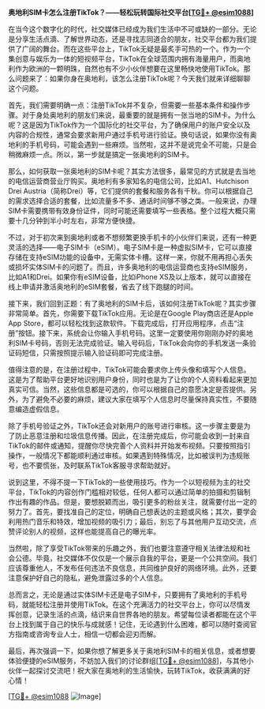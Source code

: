 **奥地利SIM卡怎么注册TikTok？——轻松玩转国际社交平台[[TG💪+ @esim1088](https://t.me/s/esim1088)]**

在当今这个数字化的时代，社交媒体已经成为我们生活中不可或缺的一部分。无论是分享生活点滴、了解世界动态，还是寻找志同道合的朋友，社交平台都为我们提供了广阔的舞台。而在这些平台上，TikTok无疑是最炙手可热的一个。作为一个集创意与娱乐为一体的短视频平台，TikTok在全球范围内拥有海量用户，而奥地利作为欧洲的一颗明珠，自然也有不少小伙伴想要在这里畅快地使用TikTok。那么问题来了：如果你身在奥地利，该怎么注册TikTok呢？今天我们就来详细聊聊这个问题。

首先，我们需要明确一点：注册TikTok并不复杂，但需要一些基本条件和操作步骤。对于身处奥地利的朋友们来说，最重要的就是拥有一张当地的SIM卡。为什么呢？这是因为TikTok作为一个国际化的社交平台，为了确保用户的账户安全以及内容的合规性，通常会要求新用户通过手机号进行验证。换句话说，如果你没有奥地利的手机号码，可能会遇到一些麻烦。当然啦，这并不是说完全不可能，只是会稍微麻烦一点。所以，第一步就是搞定一张奥地利的SIM卡。

那么，如何获取一张奥地利的SIM卡呢？其实方法很多，最常见的方式就是去当地的电信运营商营业厅购买。奥地利有多家知名的电信公司，比如A1、Hutchison Drei Austria（简称Drei）等，它们提供的套餐和服务各有千秋。你可以根据自己的需求选择合适的套餐，比如流量多不多、通话时间够不够之类。一般来说，办理SIM卡需要携带有效身份证件，同时可能还需要填写一些表格。整个过程大概只需要十几分钟到半小时左右，非常方便快捷。

不过，对于初次来到奥地利或者不想频繁更换手机卡的小伙伴们来说，还有一种更灵活的选择——电子SIM卡（eSIM）。电子SIM卡是一种虚拟SIM卡，它可以直接存储在支持eSIM功能的设备中，无需实体卡槽。这样一来，你就不用再担心丢失或损坏实体SIM卡的问题了。而且，许多奥地利的电信运营商也支持eSIM服务，比如A1和Drei。如果你有eSIM设备，比如iPhone XS及以上版本，就可以直接在线上申请并激活奥地利的eSIM套餐，省去了线下跑腿的时间。

接下来，我们回到正题：有了奥地利的SIM卡后，该如何注册TikTok呢？其实步骤非常简单。首先，你需要下载TikTok应用。无论是在Google Play商店还是Apple App Store，都可以轻松找到这款软件。下载完成后，打开应用程序，点击“注册”按钮。接下来，系统会让你输入手机号码。这里一定要使用你刚刚办好的奥地利SIM卡号码，否则无法完成验证。输入号码后，TikTok会向你的手机发送一条验证码短信，只需按照提示输入验证码即可完成注册。

值得注意的是，在注册过程中，TikTok可能会要求你上传头像和填写个人信息。这是为了帮助平台更好地识别用户身份，同时也是为了让你的个人资料看起来更加真实可信。当然，这些信息都是可选的，你可以根据自己的意愿决定是否提供。另外，为了避免不必要的麻烦，建议大家在填写个人信息时尽量保持真实性，不要随意编造虚假信息。

除了手机号验证之外，TikTok还会对新用户的账号进行审核。这一步骤主要是为了防止恶意注册和垃圾信息传播。因此，在注册完成后，你可能会收到一封来自TikTok的邮件或通知，提醒你尽快完善个人资料并开始发布视频。只要按照指引操作，一般情况下都能顺利通过审核。如果遇到特殊情况，比如被误判为违规账号，也不要慌张，及时联系TikTok客服寻求帮助就好。

说到这里，不得不提一下TikTok的一些使用技巧。作为一个以短视频为主的社交平台，TikTok的内容创作门槛相对较低，任何人都可以通过简单的拍摄和剪辑制作出有趣的作品。但是，要想脱颖而出，吸引更多的粉丝关注，就需要付出一定的努力了。首先，要找准自己的定位，明确自己想表达的主题或风格；其次，要学会利用热门音乐和特效，增加视频的吸引力；最后，别忘了与其他用户互动交流，点赞评论别人的视频，这样也能提高自己的曝光率。

当然啦，除了享受TikTok带来的乐趣之外，我们也要注意遵守相关法律法规和社会公德。毕竟，社交媒体不仅仅是一个展示自我的平台，更是一个公共空间。我们应该尊重他人，不发布任何违法不良信息，共同维护良好的网络环境。此外，还要注意保护好自己的隐私，避免泄露过多的个人信息。

总而言之，无论是通过实体SIM卡还是电子SIM卡，只要拥有了奥地利的手机号码，就能轻松注册并使用TikTok。在这个充满活力的社交平台上，你可以尽情发挥创意，记录生活的点滴，结识来自世界各地的朋友。希望每位读者都能在这个平台上找到属于自己的快乐与成就感！记住，无论遇到什么困难，都可以随时查阅官方指南或咨询专业人士，相信一切都会迎刃而解。

最后，再次强调一下，如果你想了解更多关于奥地利SIM卡的相关信息，或者想要体验便捷的eSIM服务，不妨加入我们的讨论群组[[TG💪+ @esim1088](https://t.me/s/esim1088)]，与其他小伙伴一起探讨交流吧！祝大家在奥地利的生活愉快，玩转TikTok，收获满满的好心情！

[[TG💪+ @esim1088](https://t.me/s/esim1088) ![Image](https://i.postimg.cc/4NQfJmqS/Snipaste-2025-05-13-00-14-12.png)]